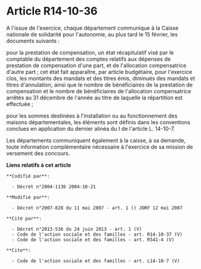 # Article R14-10-36

A l'issue de l'exercice, chaque département communique à la Caisse nationale de solidarité pour l'autonomie, au plus tard le
15 février, les documents suivants :

pour la prestation de compensation, un état récapitulatif visé par le comptable du département des comptes relatifs aux
dépenses de prestation de compensation d'une part, et de l'allocation compensatrice d'autre part ; cet état fait apparaître,
par article budgétaire, pour l'exercice clos, les montants des mandats et des titres émis, diminués des mandats et titres
d'annulation, ainsi que le nombre de bénéficiaires de la prestation de compensation et le nombre de bénéficiaires de
l'allocation compensatrice arrêtés au 31 décembre de l'année au titre de laquelle la répartition est effectuée ;

pour les sommes destinées à l'installation ou au fonctionnement des maisons départementales, les éléments sont définis dans
les conventions conclues en application du dernier alinéa du I de l'article L. 14-10-7.

Les départements communiquent également à la caisse, à sa demande, toute information complémentaire nécessaire à l'exercice
de sa mission de versement des concours.

**Liens relatifs à cet article**

	**Codifié par**:

	  - Décret n°2004-1136 2004-10-21

	**Modifié par**:

	  - Décret n°2007-828 du 11 mai 2007 - art. 1 () JORF 12 mai 2007

	**Cité par**:

	  - Décret n°2013-536 du 24 juin 2013 - art. 1 (V)
	  - Code de l'action sociale et des familles - art. R14-10-37 (V)
	  - Code de l'action sociale et des familles - art. R541-4 (V)

	**Cite**:

	  - Code de l'action sociale et des familles - art. L14-10-7 (V)
